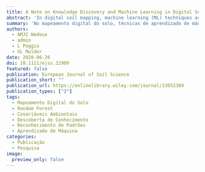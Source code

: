 ```yaml
---
title: A Note on Knowledge Discovery and Machine Learning in Digital Soil Mapping
abstract: 'In digital soil mapping, machine learning (ML) techniques are being used to infer a relationship between a soil property and the covariates. The information derived from this process is often translated into pedological knowledge. This mechanism is referred to as knowledge discovery. This study shows that knowledge discovery based on ML must be treated with caution. We show how pseudo‐covariates can be used to accurately predict soil organic carbon in a hypothetical case study. We demonstrate that ML methods can find relevant patterns even when the covariates are meaningless and not related to soil‐forming factors and processes. We argue that pattern recognition for prediction should not be equated with knowledge discovery. Knowledge discovery requires more than the recognition of patterns and successful prediction. It requires the pre‐selection and preprocessing of pedologically relevant environmental covariates and the posterior interpretation and evaluation of the recognized patterns. We argue that important ML covariates could serve the purpose of providing elements to postulate hypotheses about soil processes that, once validated through experiments, could result in new pedological knowledge.'
summary: 'No mapeamento digital do solo, técnicas de aprendizado de máquina estão sendo usadas para inferir relações entre propriedades do solo e covariáveis. Informações derivadas desse processo são frequentemente traduzidas em conhecimento pedológico. Esse mecanismo é conhecido como descoberta de conhecimento. Neste estudo, mostramos que a descoberta de conhecimento com base nessa estratégia deve ser tratada com cautela. Métodos de aprendizagem de máquina podem encontrar padrões relevantes mesmo quando as covariáveis ​​não têm sentido e não estão relacionadas a fatores e processos de formação do solo.'
authors:
  - AMJC Wadoux
  - admin
  - L Poggio
  - VL Mulder
date: 2020-06-26
doi: 10.1111/ejss.12909
featured: false
publication: European Journal of Soil Science
publication_short: ""
publication_url: https://onlinelibrary.wiley.com/journal/13652389
publication_types: ["2"]
tags:
  - Mapeamento Digital do Solo
  - Random Forest
  - Covariáveis Ambientais
  - Descoberta de Conhecimento
  - Reconhecimento de Padrões
  - Aprendizado de Máquina
categories:
  - Publicação
  - Pesquisa
image:
  preview_only: false
---
```

